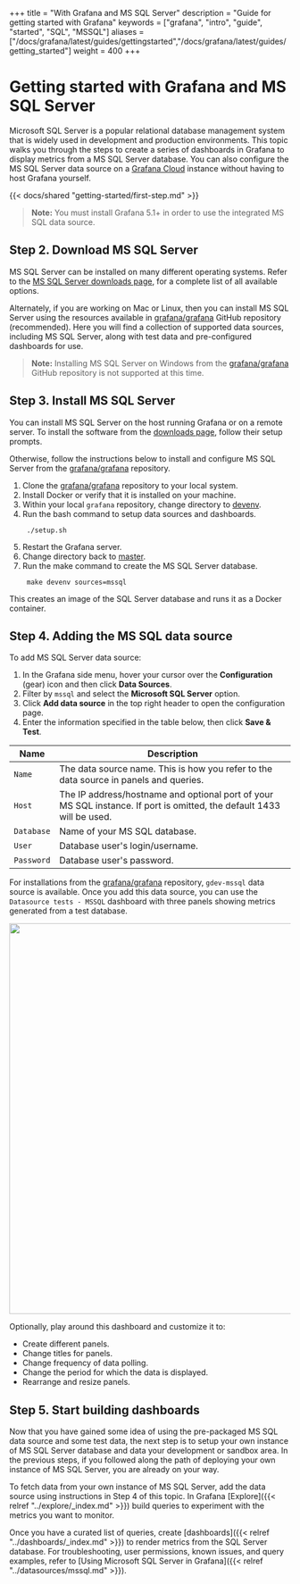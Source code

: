 +++
title = "With Grafana and MS SQL Server"
description = "Guide for getting started with Grafana"
keywords = ["grafana", "intro", "guide", "started", "SQL", "MSSQL"]
aliases = ["/docs/grafana/latest/guides/gettingstarted","/docs/grafana/latest/guides/getting_started"]
weight = 400
+++

# Getting started with Grafana and MS SQL Server

Microsoft SQL Server is a popular relational database management system that is widely used in development and production environments. This topic walks you through the steps to create a series of dashboards in Grafana to display metrics from a MS SQL Server database. You can also configure the MS SQL Server data source on a [Grafana Cloud](https://grafana.com/docs/grafana-cloud/) instance without having to host Grafana yourself.

{{< docs/shared "getting-started/first-step.md" >}}

> **Note:** You must install Grafana 5.1+ in order to use the integrated MS SQL data source.

## Step 2. Download MS SQL Server

MS SQL Server can be installed on many different operating systems. Refer to the [MS SQL Server downloads page](https://www.microsoft.com/en-us/sql-server/sql-server-downloads), for a complete list of all available options.

Alternately, if you are working on Mac or Linux, then you can install MS SQL Server using the resources available in [grafana/grafana](https://github.com/grafana/grafana) GitHub repository (recommended). Here you will find a collection of supported data sources, including MS SQL Server, along with test data and pre-configured dashboards for use.

> **Note:** Installing MS SQL Server on Windows from the [grafana/grafana](https://github.com/grafana/grafana/tree/master/devenv) GitHub repository is not supported at this time.

## Step 3. Install MS SQL Server

You can install MS SQL Server on the host running Grafana or on a remote server. To install the software from the [downloads page](https://www.microsoft.com/en-us/sql-server/sql-server-downloads), follow their setup prompts.

Otherwise, follow the instructions below to install and configure MS SQL Server from the [grafana/grafana](https://github.com/grafana/grafana/tree/master) repository.

1. Clone the [grafana/grafana](https://github.com/grafana/grafana/tree/master) repository to your local system.
1. Install Docker or verify that it is installed on your machine.
1. Within your local `grafana` repository, change directory to [devenv](https://github.com/grafana/grafana/tree/master/devenv).
1. Run the bash command to setup data sources and dashboards.
   ```
    ./setup.sh
   ```
1. Restart the Grafana server.
1. Change directory back to [master](https://github.com/grafana/grafana/tree/master/devenv).
1. Run the make command to create the MS SQL Server database.
   ```
    make devenv sources=mssql
   ```
This creates an image of the SQL Server database and runs it as a Docker container.

## Step 4. Adding the MS SQL data source

To add MS SQL Server data source:

1. In the Grafana side menu, hover your cursor over the **Configuration** (gear) icon and then click **Data Sources**.
1. Filter by `mssql` and select the **Microsoft SQL Server** option.
2. Click **Add data source** in the top right header to open the configuration page.
3. Enter the information specified in the table below, then click **Save & Test**.
   
 Name           | Description
------------   | -------------
`Name`         | The data source name. This is how you refer to the data source in panels and queries.
`Host`         | The IP address/hostname and optional port of your MS SQL instance. If port is omitted, the default 1433 will be used.
`Database`     | Name of your MS SQL database.
`User`         | Database user's login/username.
`Password`     | Database user's password. 

For installations from the [grafana/grafana](https://github.com/grafana/grafana/tree/master) repository, `gdev-mssql` data source is available. Once you add this data source, you can use the `Datasource tests - MSSQL` dashboard with three panels showing metrics generated from a test database.

<img src="/img/docs/getting-started/gdev-sql-dashboard.png" class="no-shadow" width="700px">

Optionally, play around this dashboard and customize it to:
- Create different panels.
- Change titles for panels.
- Change frequency of data polling.
- Change the period for which the data is displayed.
- Rearrange and resize panels.
## Step 5. Start building dashboards

Now that you have gained some idea of using the pre-packaged MS SQL data source and some test data, the next step is to setup your own instance of MS SQL Server database and data your development or sandbox area. In the previous steps, if you followed along the path of deploying your own instance of MS SQL Server, you are already on your way.

To fetch data from your own instance of MS SQL Server, add the data source using instructions in Step 4 of this topic. In Grafana [Explore]({{< relref "../explore/_index.md" >}}) build queries to experiment with the metrics you want to monitor.
  
Once you have a curated list of queries, create [dashboards]({{< relref "../dashboards/_index.md" >}}) to render metrics from the SQL Server database. For troubleshooting, user permissions, known issues, and query examples, refer to [Using Microsoft SQL Server in Grafana]({{< relref "../datasources/mssql.md" >}}).
